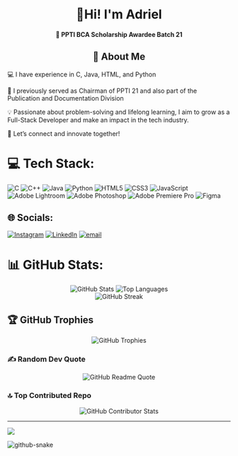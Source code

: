 <h1 align="middle">👋Hi! I'm Adriel</h1>
  
<h4 align="middle">🏅 PPTI BCA Scholarship Awardee Batch 21</h4>
<h2 align="middle">💫 About Me</h2>

💻 I have experience in C, Java, HTML, and Python

🌟 I previously served as Chairman of PPTI 21 and also part of the Publication and Documentation Division

💡 Passionate about problem-solving and lifelong learning, I aim to grow as a Full-Stack Developer and make an impact in the tech industry.

🚀 Let’s connect and innovate together!


# 💻 Tech Stack:
![C](https://img.shields.io/badge/c-%2300599C.svg?style=for-the-badge&logo=c&logoColor=white) ![C++](https://img.shields.io/badge/c++-%2300599C.svg?style=for-the-badge&logo=c%2B%2B&logoColor=white) ![Java](https://img.shields.io/badge/java-%23ED8B00.svg?style=for-the-badge&logo=openjdk&logoColor=white) ![Python](https://img.shields.io/badge/python-3670A0?style=for-the-badge&logo=python&logoColor=ffdd54) ![HTML5](https://img.shields.io/badge/html5-%23E34F26.svg?style=for-the-badge&logo=html5&logoColor=white) ![CSS3](https://img.shields.io/badge/css3-%231572B6.svg?style=for-the-badge&logo=css3&logoColor=white) ![JavaScript](https://img.shields.io/badge/javascript-%23323330.svg?style=for-the-badge&logo=javascript&logoColor=%23F7DF1E) ![Adobe Lightroom](https://img.shields.io/badge/Adobe%20Lightroom-31A8FF.svg?style=for-the-badge&logo=Adobe%20Lightroom&logoColor=white) ![Adobe Photoshop](https://img.shields.io/badge/adobe%20photoshop-%2331A8FF.svg?style=for-the-badge&logo=adobe%20photoshop&logoColor=white) ![Adobe Premiere Pro](https://img.shields.io/badge/Adobe%20Premiere%20Pro-9999FF.svg?style=for-the-badge&logo=Adobe%20Premiere%20Pro&logoColor=white) ![Figma](https://img.shields.io/badge/figma-%23F24E1E.svg?style=for-the-badge&logo=figma&logoColor=white)
## 🌐 Socials:
[![Instagram](https://img.shields.io/badge/Instagram-%23E4405F.svg?logo=Instagram&logoColor=white)](https://instagram.com/driel_chen) [![LinkedIn](https://img.shields.io/badge/LinkedIn-%230077B5.svg?logo=linkedin&logoColor=white)](https://linkedin.com/in/adriel-bernhard-tanuhariono-b81459279) [![email](https://img.shields.io/badge/Email-D14836?logo=gmail&logoColor=white)](mailto:adrielbth01@gmail.com) 

# 📊 GitHub Stats:
<div align="center">
  <img src="https://github-readme-stats.vercel.app/api?username=AdrielBernhardT&theme=dark&hide_border=false&include_all_commits=false&count_private=false" alt="GitHub Stats" />
  <img src="https://github-readme-stats.vercel.app/api/top-langs/?username=AdrielBernhardT&theme=dark&hide_border=false&include_all_commits=false&count_private=false&layout=compact" alt="Top Languages" />
  <br/>
  <img src="https://github-readme-streak-stats.herokuapp.com/?user=AdrielBernhardT&theme=dark&hide_border=false" alt="GitHub Streak" />
</div>

## 🏆 GitHub Trophies
<div align="center">
  <img src="https://github-profile-trophy.vercel.app/?username=AdrielBernhardT&theme=radical&no-frame=false&no-bg=true&margin-w=4" alt="GitHub Trophies" />
</div>

### ✍️ Random Dev Quote
<div align="center">
  <img src="https://quotes-github-readme.vercel.app/api?type=horizontal&theme=dark" alt="GitHub Readme Quote">
</div>

### 🔝 Top Contributed Repo
<div align="center">
  <img src="https://github-contributor-stats.vercel.app/api?username=AdrielBernhardT&limit=5&theme=dark&combine_all_yearly_contributions=true" alt="GitHub Contributor Stats" />
</div>

---
[![](https://visitcount.itsvg.in/api?id=AdrielBernhardT&icon=0&color=0)](https://visitcount.itsvg.in)

<picture>
  <source media="(prefers-color-scheme: dark)" srcset="https://raw.githubusercontent.com/tobiasmeyhoefer/tobiasmeyhoefer/output/github-snake-dark.svg" />
  <source media="(prefers-color-scheme: light)" srcset="https://raw.githubusercontent.com/tobiasmeyhoefer/tobiasmeyhoefer/output/github-snake.svg" />
  <img alt="github-snake" src="https://raw.githubusercontent.com/tobiasmeyhoefer/tobiasmeyhoefer/output/github-snake.svg" />
</picture>
